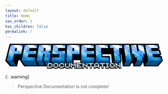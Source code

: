 ```yaml
---
layout: default
title: Home
nav_order: 1
has_children: false
permalink: /
---
```

![](https://raw.githubusercontent.com/MCLegoMan/Perspective/1.20.x/docs/img/titles/documentation.png)

{: .warning}  
> Perspective Documentation is not complete!